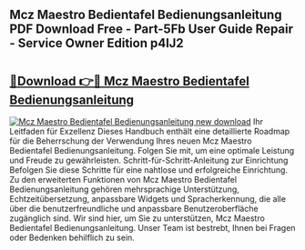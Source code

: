 ## Mcz Maestro Bedientafel Bedienungsanleitung PDF Download Free - Part-5Fb User Guide Repair - Service Owner Edition p4lJ2

# <h2><a href="http://df2ssfe.blite.top/?on=Mcz+Maestro+Bedientafel+Bedienungsanleitung">🔗Download 👉🔴 Mcz Maestro Bedientafel Bedienungsanleitung</a></h2>

[![Mcz Maestro Bedientafel Bedienungsanleitung new download](https://i.imgur.com/lujVjoI.png)](http://df2ssfe.blite.top/?on=Mcz+Maestro+Bedientafel+Bedienungsanleitung)
Ihr Leitfaden für Exzellenz Dieses Handbuch enthält eine detaillierte Roadmap für die Beherrschung der Verwendung Ihres neuen Mcz Maestro Bedientafel Bedienungsanleitung. Folgen Sie mit, um eine optimale Leistung und Freude zu gewährleisten. Schritt-für-Schritt-Anleitung zur Einrichtung Befolgen Sie diese Schritte für eine nahtlose und erfolgreiche Einrichtung. Zu den erweiterten Funktionen von Mcz Maestro Bedientafel Bedienungsanleitung gehören mehrsprachige Unterstützung, Echtzeitübersetzung, anpassbare Widgets und Spracherkennung, die alle über die benutzerfreundliche und anpassbare Benutzeroberfläche zugänglich sind. Wir sind hier, um Sie zu unterstützen, Mcz Maestro Bedientafel Bedienungsanleitung. Unser Team ist bestrebt, Ihnen bei Fragen oder Bedenken behilflich zu sein.
